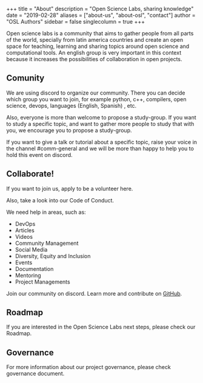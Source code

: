 +++
title = "About"
description = "Open Science Labs, sharing knowledge"
date = "2019-02-28"
aliases = ["about-us", "about-osl", "contact"]
author = "OSL Authors"
sidebar = false
singlecolumn = true
+++

Open science labs is a community that aims to gather people from all parts of the world, specially from latin america countries and create an open space for teaching, learning and sharing topics around open science and computational tools. An english group is very important in this context because it increases the possibilities of collaboration in open projects.

## Comunity

We are using discord to organize our community. There you can decide which group you want to join, for example python, c++, compilers, open science, devops, languages (English, Spanish) , etc.

Also, everyone is more than welcome to propose a study-group. If you want to study a specific topic, and want to gather more people to study that with you, we encourage you to propose a study-group.

If you want to give a talk or tutorial about a specific topic, raise your voice in the channel #comm-general and we will be more than happy to help you to hold this event on discord.

## Collaborate!

If you want to join us, apply to be a volunteer here.

Also, take a look into our Code of Conduct.

We need help in areas, such as:

* DevOps
* Articles
* Videos
* Community Management
* Social Media
* Diversity, Equity and Inclusion
* Events
* Documentation
* Mentoring
* Project Managements

Join our community on discord.
Learn more and contribute on [GitHub](https://github.com/opensciencelabs).

## Roadmap

If you are interested in the Open Science Labs next steps, please check our Roadmap.

## Governance

For more information about our project governance, please check governance document.
